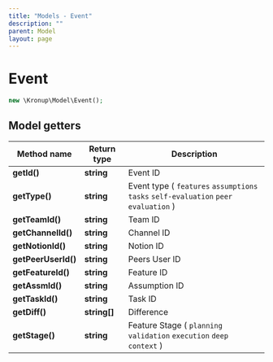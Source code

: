 ```yaml
---
title: "Models - Event"
description: ""
parent: Model
layout: page
---
```


# Event

```php
new \Kronup\Model\Event();
```

## Model getters

Method name | Return type | Description
------------ | ------------- | -------------
**getId()** | **string** | Event ID
**getType()** | **string** | Event type ( `features` `assumptions` `tasks` `self-evaluation` `peer evaluation` )
**getTeamId()** | **string** | Team ID
**getChannelId()** | **string** | Channel ID
**getNotionId()** | **string** | Notion ID
**getPeerUserId()** | **string** | Peers User ID
**getFeatureId()** | **string** | Feature ID
**getAssmId()** | **string** | Assumption ID
**getTaskId()** | **string** | Task ID
**getDiff()** | **string[]** | Difference
**getStage()** | **string** | Feature Stage ( `planning` `validation` `execution` `deep context` )

